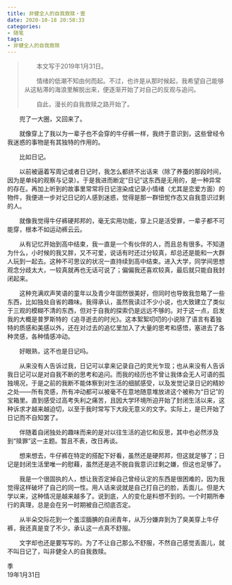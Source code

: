 ```yaml
---
title: 非健全人的自我救赎・壹
date: 2020-10-18 20:58:33
categories: 
- 随笔
tags: 
- 非健全人的自我救赎
---
```


> 　　本文写于2019年1月31日。
>
> 　　情绪的低潮不知由何而起。不过，也许是从那时候起，我希望自己能够从这粘滞的海浪里解脱出来，便逐渐开始了对自己的反观与追问。
>
> 　　自此，漫长的自我救赎之路开始了。

　　兜了一大圈，又回来了。  

　　就像穿上了我以为一辈子也不会穿的牛仔裤一样，我终于意识到，这些曾经令我迷惑的事物是有其独特的作用的。

　　比如日记。

<!--more-->

　　以前被逼着写周记或者日记时，我怎么都挤不出话来（除了养蚕的那段时间，因为是单纯的观察与记录）。于是我进而断定“日记”这东西是无用的，是一种异常的存在。再加上听到的故事里常常将日记渲染成记录小情绪（尤其是恋爱方面）的物件，我便进一步对记日记的人感到迷惑，觉得是那一群忸怩作态又自我意识过剩的人。

　　就像我觉得牛仔裤硬邦邦的，毫无实用功能，穿上只是活受罪，一辈子都不可能穿，根本不如运动裤云云。

　　从有记忆开始到高中结束，我一直是一个有伙伴的人，而且总有很多。不知道为什么，小时候的我又胖，又不可爱，说话有时还过分较真，却总还是能和一大群人玩到一起去。这种不可思议的状况一直持续到高中结束。进入大学，同学间思想观念分歧太大，一较真就再也无话可说了；偏偏我还喜欢较真，最后就只能自我封闭起来。

　　这种充满欢声笑语的童年以及青少年固然很美好，但同时也导致我忽略了一些东西，比如独处自省的趣味。我得承认，虽然我读过不少小说，也大致建立了类似于三观的模糊不清的东西，但对于自我的探索仍是远远不够的。对于这一点，启发我的大概是普罗斯特的《追寻逝去的时光》。这本絮絮叨叨的小说除了语言有着独特的质感和美感以外，还在对过去的追忆里加入了大量的思考和感悟，塞进去了各种灵感，各种情感冲动。

　　好眼熟，这不也是日记吗。

　　从来没有人告诉过我，日记可以拿来记录自己的灵光乍现；也从来没有人告诉我日记可以是对自我不断的思考和追问。而我的经历也不曾让我体会无人可语的孤独境况，于是之前的我断不能体察到对生活的细腻感受，以及发觉记录日记的精妙之处——所有灵感，所有冲动都可以被毫不在意地随意堆放进这个被称为“日记”的宝箱里。直到感受过高考失利之痛苦，且因大学环境所迫开始了封闭生活以来，这种诉求才越来越迫切，以至于我时常写下大段无意义的文字。实际上，是已开始了日记而不自知罢了。

　　伴随着自闭独处的趣味而来的是对以往生活的追忆和反思，其中也必然涉及到“赎罪”这一主题。暂且不表，改日再谈。

　　想来想去，牛仔裤在特定的搭配下好看，虽然还是硬邦邦，但这就足够了；日记是封闭生活里唯一的慰藉，虽然还是逃不脱自我意识过剩之嫌，但这也足够了。

　　我是一个很固执的人，想让我否定掉自己曾经认定的东西是很困难的，因为我觉得这样破坏了自己的同一性。用人话来说就是自己打自己的脸，丢面儿。但是大学以来，这种情况是越来越多了。说到底，人的变化是料想不到的。一个时期所奉行的真理，总是会在另一时期被自己彻底否定。

　　从半朵交际花到一个羞涩腼腆的自闭青年，从万分嫌弃到为了臭美穿上牛仔裤，我还真是变了不少。承认这一点真不舒服。

　　文字却也还是要写写的。为了不让自己那么不舒服，不然自己感觉丢面儿，就不叫日记了，叫非健全人的自我救赎。

季  
19年1月31日